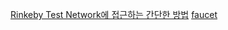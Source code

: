 

[Rinkeby Test Network에 접근하는 간단한 방법](http://spectrumdig.blogspot.kr/2017/08/rinkeby-test-network.html)
[faucet](https://faucet.rinkeby.io)
